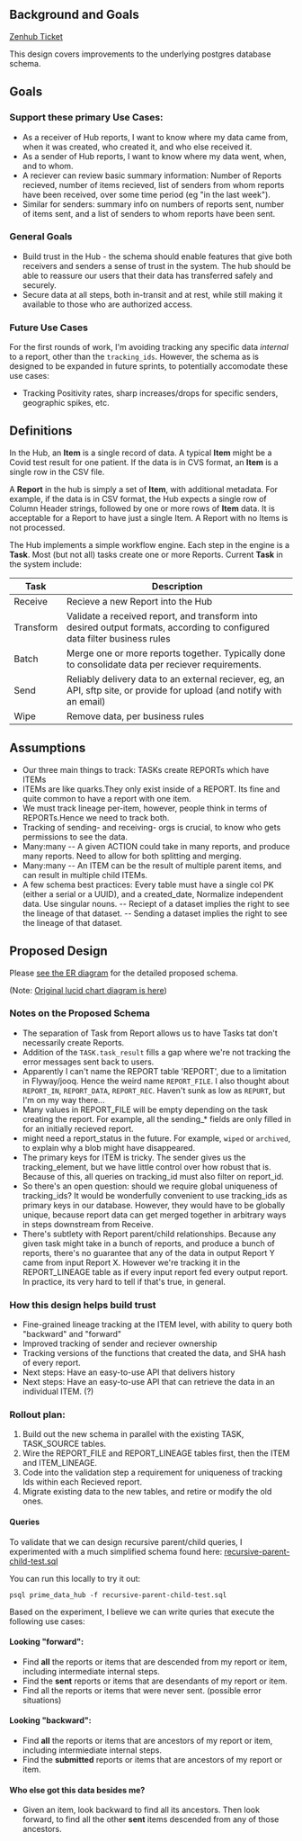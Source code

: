 ## Background and Goals
[Zenhub Ticket](https://app.zenhub.com/workspaces/prime-data-hub-5ff4833beb3e08001a4cacae/issues/cdcgov/prime-data-hub/147)


This design covers improvements to the underlying postgres database schema.

## Goals

### Support these primary Use Cases:

- As a receiver of Hub reports, I want to know where my data came from, when it was created, who created it, and who else received it.
- As a sender of Hub reports, I want to know where my data went, when, and to whom.
- A reciever can review basic summary information:  Number of Reports recieved, number of items recieved, list of senders from whom reports have been received, over some time period (eg "in the last week").
- Similar for senders:  summary info on numbers of reports sent, number of items sent, and a list of senders to whom reports have been sent.

### General Goals

- Build trust in the Hub - the schema should enable features that give both receivers and senders a sense of trust in the system.  The hub should be able to reassure our users that their data has transferred safely and securely.
- Secure data at all steps, both in-transit and at rest, while still making it available to those who are authorized access.

### Future Use Cases

For the first rounds of work, I'm avoiding tracking any specific data *internal* to a report, other than the `tracking_ids`.   However, the schema as is designed to be expanded in future sprints, to potentially accomodate these use cases:

- Tracking Positivity rates, sharp increases/drops for specific senders, geographic spikes, etc.

## Definitions

In the Hub, an **Item** is a single record of data.  A typical **Item** might be a Covid test result for one patient.   If the data is in CVS format, an **Item** is a single row in the CSV file.

A **Report** in the hub is simply a set of **Item**, with additional metadata.   For example, if the data is in CSV format, the Hub expects a single row of Column Header strings, followed by one or more rows of **Item** data.    It is acceptable for a Report to have just a single Item.  A Report with no Items is not processed.

The Hub implements a simple workflow engine.   Each step in the engine is a **Task**.  Most (but not all) tasks create one or more Reports. Current **Task** in the system include: 

| Task      |     Description
| ---       | ---
| Receive   | Recieve a new Report into the Hub
| Transform | Validate a received report, and transform into desired output formats, according to configured data filter business rules
| Batch     |  Merge one or more reports together.   Typically done to consolidate data per reciever requirements.
| Send      | Reliably delivery data to an external reciever, eg, an API, sftp site, or provide for upload (and notify with an email)
| Wipe      | Remove data, per business rules


## Assumptions

- Our three main things to track: TASKs create REPORTs which have ITEMs
- ITEMs are like quarks.They only exist inside of a REPORT.  Its fine and quite common to have a report with one item.
- We must track lineage per-item, however, people think in terms of REPORTs.Hence we need to track both.
- Tracking of sending- and receiving- orgs is crucial, to know who gets permissions to see the data.
- Many:many -- A given ACTION could take in many reports, and produce many reports.  Need to allow for both splitting and merging.
- Many:many -- An ITEM can be the result of multiple parent items, and can result in multiple child ITEMs.
- A few schema best practices:  Every table must have a single col PK (either a serial or a UUID), and a created_date, Normalize independent data.   Use singular nouns.
-- Reciept of a dataset implies the right to see the lineage of that dataset.
-- Sending a dataset implies the right to see the lineage of that dataset. 

## Proposed Design

Please [see the ER diagram](./lineage-er-diagram.jpeg) for the detailed proposed schema.

(Note: [Original lucid chart diagram is here](https://lucid.app/lucidchart/7b81cccb-91a0-44b3-b17f-90b9b0c8304e/edit?beaconFlowId=332110D5160D6847&page=0_0#))

### Notes on the Proposed Schema

- The separation of Task from Report allows us to have Tasks tat don't necessarily create Reports.
- Addition of the `TASK.task_result` fills a gap where we're not tracking the error messages sent back to users.
- Apparently I can't name the REPORT table 'REPORT', due to a limitation in Flyway/jooq.  Hence the weird name `REPORT_FILE`.   I also thought about `REPORT_IN`, `REPORT_DATA`, `REPORT_REC`.  Haven't sunk as low as `REPURT`, but I'm on my way there...
- Many values in REPORT_FILE will be empty depending on the task creating the report.  For example, all the sending_* fields are only filled in for an initially recieved report.
- might need a report_status in the future.  For example, `wiped` or `archived`, to explain why a blob might have disappeared.
- The primary keys for ITEM is tricky.  The sender gives us the tracking_element, but we have little control over how robust that is.  Because of this, all queries on tracking_id must also filter on report_id.
- So there's an open question:  should we require global uniqueness of tracking_ids?   It would be wonderfully convenient to use tracking_ids as primary keys in our database.    However, they would have to be globally unique, because report data can get merged together in arbitrary ways in steps downstream from Receive.
- There's subtlety with Report parent/child relationships.   Because any given task might take in a bunch of reports, and produce a bunch of reports, there's no guarantee that any of the data in output Report Y came from input Report X.  However we're tracking it in the REPORT_LINEAGE table as if every input report fed every output report.  In practice, its very hard to tell if that's true, in general.

### How this design helps build trust

- Fine-grained lineage tracking at the ITEM level, with ability to query both "backward" and "forward"
- Improved tracking of sender and reciever ownership
- Tracking versions of the functions that created the data, and SHA hash of every report.
- Next steps: Have an easy-to-use API that delivers history
- Next steps: Have an easy-to-use API that can retrieve the data in an individual ITEM. (?)

### Rollout plan:

1.  Build out the new schema in parallel with the existing TASK, TASK_SOURCE tables.
2.  Wire the REPORT_FILE and REPORT_LINEAGE tables first, then the ITEM and ITEM_LINEAGE.
3.  Code into the validation step a requirement for uniqueness of tracking Ids within each Recieved report. 
4.  Migrate existing data to the new tables, and retire or modify the old ones.


#### Queries

To validate that we can design recursive parent/child queries, I experimented with a much simplified schema found here:
[recursive-parent-child-test.sql](recursive-parent-child-test.sql)

You can run this locally to try it out:
```
psql prime_data_hub -f recursive-parent-child-test.sql 
```

Based on the experiment, I believe we can write quries that execute the following use cases:

#### Looking "forward":
- Find **all** the reports or items that are descended from my report or item, including intermediate internal steps.
- Find the **sent** reports or items that are desendants of my report or item.
- Find all the reports or items that were never sent.  (possible error situations)

#### Looking "backward":
- Find **all** the reports or items that are ancestors of my report or item, including intermiediate internal steps.
- Find the **submitted** reports or items that are ancestors of my report or item.

#### Who else got this data besides me?
- Given an item, look backward to find all its ancestors.  Then look forward, to find all the other **sent** items descended from any of those ancestors.

